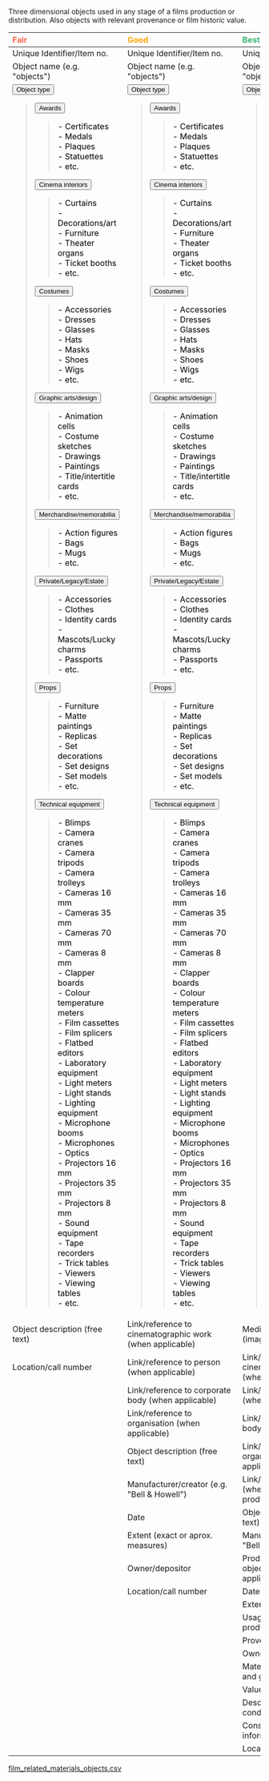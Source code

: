 
Three dimensional objects used in any stage of a films production or distribution. Also objects with relevant provenance or film historic value.

| <span style="color:Tomato"><b>Fair</b></span>| <span style="color:Orange"><b>Good</b></span>  | <span style="color:MediumSeaGreen"><b> Best practice</b></span>  |
|:------------------------------------------------|:-------------------------------------------------|:-----------------------------------------------------------------------|
| <tspan title="An identifier that is guaranteed to be unique among all identifiers used for specific objects or entities and for a specific purpose. A unique identifier could be a code or a sequence number.">Unique Identifier/Item no.</tspan>   | <tspan title="An identifier that is guaranteed to be unique among all identifiers used for specific objects or entities and for a specific purpose. A unique identifier could be a code or a sequence number.">Unique Identifier/Item no.</tspan>  | <tspan title="An identifier that is guaranteed to be unique among all identifiers used for specific objects or entities and for a specific purpose. A unique identifier could be a code or a sequence number.">Unique Identifier/Item no.</tspan> |
| <tspan title="General category of an item.">Object name (e.g. "objects")</tspan> | <tspan title="General category of an item.">Object name (e.g. "objects")</tspan>  | <tspan title="General category of an item.">Object name (e.g. "objects")</tspan>   |
| <div class="collapsible"><button class="collapsible-btn"><tspan title="Specific category of an item.">Object type</tspan></button><div class="collapsible-content"><blockquote style='color:black'><div class="collapsible"><button class="collapsible-btn"><tspan title="Physical object used for awarding a films or an agent.">Awards</tspan></button><div class="collapsible-content"><blockquote style='color:black'>- Certificates<br>- Medals<br>- Plaques<br>- Statuettes<br>- etc.</blockquote></div></div><div class="collapsible"><button class="collapsible-btn">Cinema interiors</button><div class="collapsible-content"><blockquote style='color:black'>- Curtains<br>- Decorations/art<br>- Furniture<br>- Theater organs<br>- Ticket booths<br>- etc.</blockquote></div></div><div class="collapsible"><button class="collapsible-btn"><tspan title="Clothes or accessories used on screen in a film.">Costumes</tspan></button><div class="collapsible-content"><blockquote style='color:black'>- Accessories<br>- Dresses<br>- Glasses<br>- Hats<br>- Masks<br>- Shoes<br>- Wigs<br>- etc.</blockquote></div></div><div class="collapsible"><button class="collapsible-btn">Graphic arts/design</button><div class="collapsible-content"><blockquote style='color:black'>- Animation cells<br>- Costume sketches<br>- Drawings<br>- Paintings<br>- Title/intertitle cards<br>- etc.</blockquote></div></div><div class="collapsible"><button class="collapsible-btn"><tspan title="Item produced to promote a film and/or it's characters and agents. Item kept or collected because of it's associations with a film or an agent.">Merchandise/memorabilia</tspan></button><div class="collapsible-content"><blockquote style='color:black'>- Action figures<br>- Bags<br>- Mugs<br>- etc.</blockquote></div></div><div class="collapsible"><button class="collapsible-btn">Private/Legacy/Estate</button><div class="collapsible-content"><blockquote style='color:black'>- Accessories<br>- Clothes<br>- Identity cards<br>- Mascots/Lucky charms<br>- Passports<br>- etc.</blockquote></div></div><div class="collapsible"><button class="collapsible-btn"><tspan title="Object used on screen in a film.">Props</tspan></button><div class="collapsible-content"><blockquote style='color:black'>- Furniture<br>- Matte paintings<br>- Replicas<br>- Set decorations<br>- Set designs<br>- Set models<br>- etc.</blockquote></div></div><div class="collapsible"><button class="collapsible-btn"><tspan title="Item used in the (technical) production or screening of a film.">Technical equipment</tspan></button><div class="collapsible-content"><blockquote style='color:black'>- Blimps<br>- Camera cranes<br>- Camera tripods<br>- Camera trolleys<br>- Cameras 16 mm<br>- Cameras 35 mm<br>- Cameras 70 mm<br>- Cameras 8 mm<br>- Clapper boards<br>- Colour temperature meters<br>- Film cassettes<br>- Film splicers<br>- Flatbed editors<br>- Laboratory equipment<br>- Light meters<br>- Light stands<br>- Lighting equipment<br>- Microphone booms<br>- Microphones<br>- Optics<br>- Projectors 16 mm<br>- Projectors 35 mm<br>- Projectors 8 mm<br>- Sound equipment<br>- Tape recorders<br>- Trick tables<br>- Viewers<br>- Viewing tables<br>- etc.</blockquote></div></div></blockquote></div></div> | <div class="collapsible"><button class="collapsible-btn"><tspan title="Specific category of an item.">Object type</tspan></button><div class="collapsible-content"><blockquote style='color:black'><div class="collapsible"><button class="collapsible-btn"><tspan title="Physical object used for awarding a films or an agent.">Awards</tspan></button><div class="collapsible-content"><blockquote style='color:black'>- Certificates<br>- Medals<br>- Plaques<br>- Statuettes<br>- etc.</blockquote></div></div><div class="collapsible"><button class="collapsible-btn">Cinema interiors</button><div class="collapsible-content"><blockquote style='color:black'>- Curtains<br>- Decorations/art<br>- Furniture<br>- Theater organs<br>- Ticket booths<br>- etc.</blockquote></div></div><div class="collapsible"><button class="collapsible-btn"><tspan title="Clothes or accessories used on screen in a film.">Costumes</tspan></button><div class="collapsible-content"><blockquote style='color:black'>- Accessories<br>- Dresses<br>- Glasses<br>- Hats<br>- Masks<br>- Shoes<br>- Wigs<br>- etc.</blockquote></div></div><div class="collapsible"><button class="collapsible-btn">Graphic arts/design</button><div class="collapsible-content"><blockquote style='color:black'>- Animation cells<br>- Costume sketches<br>- Drawings<br>- Paintings<br>- Title/intertitle cards<br>- etc.</blockquote></div></div><div class="collapsible"><button class="collapsible-btn"><tspan title="Item produced to promote a film and/or it's characters and agents. Item kept or collected because of it's associations with a film or an agent.">Merchandise/memorabilia</tspan></button><div class="collapsible-content"><blockquote style='color:black'>- Action figures<br>- Bags<br>- Mugs<br>- etc.</blockquote></div></div><div class="collapsible"><button class="collapsible-btn">Private/Legacy/Estate</button><div class="collapsible-content"><blockquote style='color:black'>- Accessories<br>- Clothes<br>- Identity cards<br>- Mascots/Lucky charms<br>- Passports<br>- etc.</blockquote></div></div><div class="collapsible"><button class="collapsible-btn"><tspan title="Object used on screen in a film.">Props</tspan></button><div class="collapsible-content"><blockquote style='color:black'>- Furniture<br>- Matte paintings<br>- Replicas<br>- Set decorations<br>- Set designs<br>- Set models<br>- etc.</blockquote></div></div><div class="collapsible"><button class="collapsible-btn"><tspan title="Item used in the (technical) production or screening of a film.">Technical equipment</tspan></button><div class="collapsible-content"><blockquote style='color:black'>- Blimps<br>- Camera cranes<br>- Camera tripods<br>- Camera trolleys<br>- Cameras 16 mm<br>- Cameras 35 mm<br>- Cameras 70 mm<br>- Cameras 8 mm<br>- Clapper boards<br>- Colour temperature meters<br>- Film cassettes<br>- Film splicers<br>- Flatbed editors<br>- Laboratory equipment<br>- Light meters<br>- Light stands<br>- Lighting equipment<br>- Microphone booms<br>- Microphones<br>- Optics<br>- Projectors 16 mm<br>- Projectors 35 mm<br>- Projectors 8 mm<br>- Sound equipment<br>- Tape recorders<br>- Trick tables<br>- Viewers<br>- Viewing tables<br>- etc.</blockquote></div></div></blockquote></div></div> | <div class="collapsible"><button class="collapsible-btn"><tspan title="Specific category of an item.">Object type</tspan></button><div class="collapsible-content"><blockquote style='color:black'><div class="collapsible"><button class="collapsible-btn"><tspan title="Physical object used for awarding a films or an agent.">Awards</tspan></button><div class="collapsible-content"><blockquote style='color:black'>- Certificates<br>- Medals<br>- Plaques<br>- Statuettes<br>- etc.</blockquote></div></div><div class="collapsible"><button class="collapsible-btn">Cinema interiors</button><div class="collapsible-content"><blockquote style='color:black'>- Curtains<br>- Decorations/art<br>- Furniture<br>- Theater organs<br>- Ticket booths<br>- etc.</blockquote></div></div><div class="collapsible"><button class="collapsible-btn"><tspan title="Clothes or accessories used on screen in a film.">Costumes</tspan></button><div class="collapsible-content"><blockquote style='color:black'>- Accessories<br>- Dresses<br>- Glasses<br>- Hats<br>- Masks<br>- Shoes<br>- Wigs<br>- etc.</blockquote></div></div><div class="collapsible"><button class="collapsible-btn">Graphic arts/design</button><div class="collapsible-content"><blockquote style='color:black'>- Animation cells<br>- Costume sketches<br>- Drawings<br>- Paintings<br>- Title/intertitle cards<br>- etc.</blockquote></div></div><div class="collapsible"><button class="collapsible-btn"><tspan title="Item produced to promote a film and/or it's characters and agents. Item kept or collected because of it's associations with a film or an agent.">Merchandise/memorabilia</tspan></button><div class="collapsible-content"><blockquote style='color:black'>- Action figures<br>- Bags<br>- Mugs<br>- etc.</blockquote></div></div><div class="collapsible"><button class="collapsible-btn">Private/Legacy/Estate</button><div class="collapsible-content"><blockquote style='color:black'>- Accessories<br>- Clothes<br>- Identity cards<br>- Mascots/Lucky charms<br>- Passports<br>- etc.</blockquote></div></div><div class="collapsible"><button class="collapsible-btn"><tspan title="Object used on screen in a film.">Props</tspan></button><div class="collapsible-content"><blockquote style='color:black'>- Furniture<br>- Matte paintings<br>- Replicas<br>- Set decorations<br>- Set designs<br>- Set models<br>- etc.</blockquote></div></div><div class="collapsible"><button class="collapsible-btn"><tspan title="Item used in the (technical) production or screening of a film.">Technical equipment</tspan></button><div class="collapsible-content"><blockquote style='color:black'>- Blimps<br>- Camera cranes<br>- Camera tripods<br>- Camera trolleys<br>- Cameras 16 mm<br>- Cameras 35 mm<br>- Cameras 70 mm<br>- Cameras 8 mm<br>- Clapper boards<br>- Colour temperature meters<br>- Film cassettes<br>- Film splicers<br>- Flatbed editors<br>- Laboratory equipment<br>- Light meters<br>- Light stands<br>- Lighting equipment<br>- Microphone booms<br>- Microphones<br>- Optics<br>- Projectors 16 mm<br>- Projectors 35 mm<br>- Projectors 8 mm<br>- Sound equipment<br>- Tape recorders<br>- Trick tables<br>- Viewers<br>- Viewing tables<br>- etc.</blockquote></div></div></blockquote></div></div> |
| Object description (free text)   | Link/reference to cinematographic work (when applicable)   | <tspan title="Link (or reference) to a digital reproduction of item.">Media reference (images/scans)</tspan> |
| <tspan title="A number, letter, symbol or combination, indicating the specific location of an object.">Location/call number</tspan> | Link/reference to person (when applicable) | Link/reference to cinematographic work (when applicable) |
|  | Link/reference to corporate body (when applicable)   | Link/reference to person (when applicable) |
|  | Link/reference to organisation (when applicable) | Link/reference to corporate body (when applicable) |
|  | Object description (free text)   | Link/reference to organisation (when applicable)   |
|  | Manufacturer/creator  (e.g. "Bell & Howell") | Link/reference to event (when applicable) (e.g. production events) |
|  | Date | Object description (free text) |
|  | Extent (exact or aprox. measures)| Manufacturer/creator  (e.g. "Bell & Howell")   |
|  | Owner/depositor  | <tspan title="Manufacturer's object or serial number.">Product no (manufacturer's object number) (when applicable)</tspan>|
|  | <tspan title="A number, letter, symbol or combination, indicating the specific location of an object.">Location/call number</tspan> | Date   |
|  |  | Extent/size/weight (exact)|
|  |  | <tspan title="How an item was used. For instance where in the process.">Usage (e.g. "post-production")</tspan> |
|  |  | <tspan title="The chronology of the ownership, custody or location of a historical object.">Provenance/object history </tspan> |
|  |  | Owner/depositor|
|  |  | <tspan title="Type of still image (print, negative etc.).">Material type (e.g. "Metal and glass")</tspan> |
|  |  | <tspan title="Expected market value of an item.">Value (insurance value)</tspan>|
|  |  | Description of physical condition  |
|  |  | Conservation/treatment information |
|  | | <tspan title="A number, letter, symbol or combination, indicating the specific location of an object.">Location/call number</tspan> |



<script>
    document.addEventListener("DOMContentLoaded", function() {
    var collapsibleBtns = document.querySelectorAll('.collapsible-btn');
    
    collapsibleBtns.forEach(function(btn) {
        btn.addEventListener('click', function() {
            var content = this.nextElementSibling;
            if (content.style.display === "block") {
                content.style.display = "none";
            } else {
                content.style.display = "block";
            }
        });
    });
});
</script>

<a href="../film_related_materials_objects.csv" download><u>film_related_materials_objects.csv</u></a>
